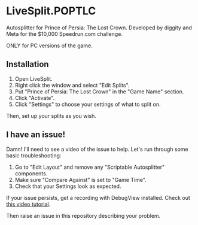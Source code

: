 # LiveSplit.POPTLC

Autosplitter for Prince of Persia: The Lost Crown. Developed by diggity and Meta for the $10,000 Speedrun.com challenge.

ONLY for PC versions of the game. 

## Installation

1. Open LiveSplit.
2. Right click the window and select "Edit Splits".
3. Put "Prince of Persia: The Lost Crown" in the "Game Name" section.
4. Click "Activate".
5. Click "Settings" to choose your settings of what to split on.

Then, set up your splits as you wish. 

## I have an issue! 

Damn! I'll need to see a video of the issue to help. Let's run through some basic troubleshooting:
1. Go to "Edit Layout" and remove any "Scriptable Autosplitter" components.
2. Make sure "Compare Against" is set to "Game Time".
3. Check that your Settings look as expected.

If your issue persists, get a recording with DebugView installed. Check out [this video tutorial](https://www.youtube.com/watch?v=76xu36vsGgs).

Then raise an issue in this repository describing your problem.
